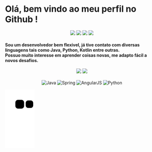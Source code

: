 # Olá, bem vindo ao meu perfil no Github !
<div align="center"> 
  <a href="https://www.youtube.com/channel/UC_mabm7-fM0a1elLp7Tx-4w" target="_blank"><img src="https://img.shields.io/badge/YouTube-FF0000?style=for-the-badge&logo=youtube&logoColor=white" target="_blank"></a>
  <a href="https://www.instagram.com/aleps.dev" target="_blank"><img src="https://img.shields.io/badge/-Instagram-%23E4405F?style=for-the-badge&logo=instagram&logoColor=white" target="_blank"></a>
  <a href = "mailto:alessandropazdasilva@gmail.com"><img src="https://img.shields.io/badge/-Gmail-%23333?style=for-the-badge&logo=gmail&logoColor=white" target="_blank"></a>
  <a href="https://www.linkedin.com/in/alepsdev" target="_blank"><img src="https://img.shields.io/badge/-LinkedIn-%230077B5?style=for-the-badge&logo=linkedin&logoColor=white" target="_blank"></a>  
</div>

#### Sou um desenvolvedor bem flexivel, já tive contato com diversas linguagens tais como Java, Python, Kotlin entre outras.<br>Possuo muito interesse em aprender coisas novas, me adapto fácil a novos desafios.




<div align="center">
  <img height="160" src="https://github-readme-stats.vercel.app/api?username=alepsdev&theme=github_dark&include_all_commits=true&count_private=true&show_icons=true"/>
  <img height="160" src="https://github-readme-stats.vercel.app/api/top-langs/?username=alepsdev&layout=compact&langs_count=7&theme=github_dark"/>
</div>

                                                       
<div align="center" style="display: inline_block"><br>
  <img align="center" alt="Java" height="30" width="40" src="https://cdn.jsdelivr.net/gh/devicons/devicon/icons/java/java-original.svg" />
  <img align="center" alt="Spring" height="30" width="40" src="https://cdn.jsdelivr.net/gh/devicons/devicon/icons/spring/spring-original.svg" />
  <img align="center" alt="AngularJS" height="30" width="40" src="https://cdn.jsdelivr.net/gh/devicons/devicon/icons/angularjs/angularjs-original.svg" />
  <img align="center" alt="Python" height="30" width="40" src="https://cdn.jsdelivr.net/gh/devicons/devicon/icons/python/python-original.svg" />
</div>


![Snake animation](https://github.com/alepsdev/alepsdev/blob/output/github-contribution-grid-snake.svg)
